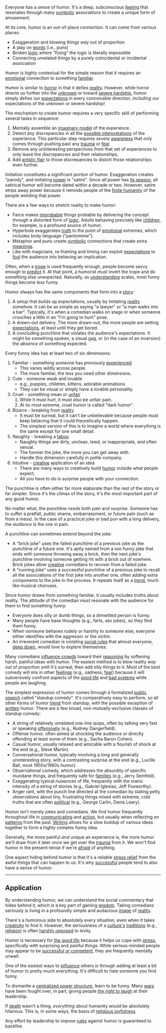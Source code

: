 
Everyone has a sense of humor. It's a deep, subconscious [feeling](/feelings/) that resonates through many [symbolic](/symbols/) associations to create a unique form of amusement.

At its core, humor is an out-of-place connection. It can come from various places:

- Exaggeration and blowing things *way* out of proportion
- A play on [words](/language/) (i.e., puns)
- Broken [logic](/logic/) where "fixing" the logic is literally impossible
- Connecting unrelated things by a purely coincidental or incidental association

Humor is *highly* contextual for the simple reason that it requires an [emotional](/feelings/) connection to something [familiar](/understanding/).

Humor is similar to [horror](/fear/) in that it defies [reality](/reality/). However, while horror directs us further into the [unknown](/unknown/) or toward [severe hardship](/ptsd/), humor simply defies our [expectations](/imagination/) in every conceivable direction, *including* our expectations of the unknown or severe hardship!

The mechanism to create humor requires a very specific skill of performing several tasks in sequence:

1. Mentally assemble an [imaginary model](/image/) of the experience.
2. Detect any discrepancies in all the [possible interpretations](/understanding/) of the experience. This particular step requires *severe* [awareness](/awareness/) that only comes through pushing past any [trauma](/ptsd/) or [fear](/fear/).
3. Remove any uninteresting perspectives from that set of experiences to only leave the discrepancies and their relationships.
4. Add [artistic flair](/creativity/) to those discrepancies to distort those relationships even further.

Imitation constitutes a significant portion of humor. Exaggeration creates "parody", and imitating [power](/power/) is "satire". Since *all* power has [its season](/trends/), all satirical humor will become dated within a decade or two. However, satire strips away power because it reminds people of the [finite humanity](/humanity/) of the people wielding that power.

There are a few ways to stretch reality to make humor:

- Farce makes [improbable](/math/) things probable by delivering the concept through a distorted form of [logic](/logic/). Adults behaving precisely like [children](/maturity/), for example, is a profound source of humor.
- Hyperbole exaggerates [truth](/reality/) to the point of [emotional](/feelings/) extremes, which includes body language ("pantomime").
- Metaphor and puns create [symbolic](/symbols/) connections that create extra [meanings](/values/).
- Like with magicians, re-framing and timing can exploit [expectations](/imagination/) to [fool](/image-distortion/) the audience into believing an implication.

Often, when a [trope](https://tvtropes.org/) is used frequently enough, people become savvy enough to [predict](/boundaries/) it. At that point, a humorist *must* invert the trope and do something else unexpected. Naturally, as [understanding](/understanding/) scales, most funny things become less funny.

Humor always has the same components that form into a [story](/stories/):

1. A setup that builds up expectations, usually by imitating [reality](/reality/) somehow. It can be as simple as saying "a lawyer" or "a man walks into a bar". Typically, it's when a comedian walks on stage or when someone crouches a little in an "I'm going to hunt" pose.
2. A drawn-out delivery. The more drawn-out, the more people are setting [expectations](/imagination/), at least until they get bored.
3. A concluding punchline that violates the audience's expectations. It might be something spoken, a visual gag, or (in the case of an inversion) the *absence* of something expected.

Every funny idea has at least two of six dimensions:

1. Familiar - something someone has previously [experienced](/understanding/)
   - This varies wildly across people.
   - The more familiar, the less you need other dimensions.
2. Cute - someone weak and lovable
   - e.g., puppies, children, kittens, adorable animations
   - They can be visual or simply have a lovable personality.
3. Cruel - something mean or [unfair](/justice/)
   1. While it must hurt, it must *also* be unfair pain.
   2. At its most extreme, cruel humor is called "dark humor".
4. Bizarre - breaking from [reality](/reality/)
   - It must be surreal, but it can't be unbelievable because people must keep believing that it could theoretically happen.
   - The simplest version of this is to imagine a world where everything is the same except for one small detail.
5. Naughty - breaking a [taboo](/taboos/)
   - Naughty things are dirty, unclean, lewd, or inappropriate, and often sexual.
   - The funnier the joke, the more you can get away with.
   - Handle this dimension carefully in polite company.
6. Intuitive - [creative](/creativity/) application of an idea
   - There are many ways to creatively build [humor](/humor/) outside what people expect.
   - All you have to do is surprise people with your connection.

The punchline is often either far more elaborate than the rest of the story or far simpler. Since it's the climax of the story, it's *the* most important part of any good humor.

No matter what, the punchline *needs* both pain and surprise. Someone has to suffer a pratfall, public shame, embarrassment, or future pain (such as from a mess). In the case of a practical joke or bad pun with a long delivery, the *audience* is the one in pain.

A punchline can sometimes extend beyond the joke:

- A "brick joke" uses the failed punchline of a previous joke as the punchline of a future one. It's aptly named from a not-funny joke that ends with someone throwing away a brick, then the next joke's punchline involving someone getting hit with a brick out of nowhere. Brick jokes allow [creative](/creativity/) comedians to recover from a failed joke.
- A "running joke" uses a successful punchline of a previous joke to recall all the associations of the first joke into another one, often adding extra components to the joke in the process. It repeats itself as a [trend](/trends/), much like musical choruses.

Since humor draws from something familiar, it usually includes truths about reality. The attitude of the comedian *must* resonate with the audience for them to find something funny:

- Everyone does silly or dumb things, so a dimwitted person is funny.
- Many people have base thoughts (e.g., farts, sex jokes), so they find them funny.
- When someone behaves rudely or harshly to someone else, everyone either identifies with the aggressor or the victim.
- An irreverent comedian is violating [social rules](/rules/) that almost everyone, [deep down](/personality/), would love to explore themselves.

Many comedians [influence crowds](/influence/) toward their [reasoning](/logic/) by softening harsh, painful ideas with humor. The easiest method is to blow reality *way* out of proportion until it's surreal, then add silly things to it. Most of the best comedy will mix in other [feelings](/feelings/) (e.g., sadness, [fear](/fear/)) because it will subversively confront aspects of the [good life](/good-life/) and [bad systems](/bad-systems/) while people are laughing.

The simplest expression of humor comes through a formalized [public speech](https://adequate.life/speaking/) called "standup comedy". It's comparatively easy to perform, so all other forms of humor [trend](/trends/) from standup, with the possible exception of [written](https://adequate.life/writing/) humor. There are a few broad, non-mutually-exclusive classes of standup comedy:

- A string of relatively unrelated one-line quips, often by talking very fast or speaking [offensively](/taboos/) (e.g., Rodney Dangerfield).
- Offense humor, often aimed at shocking the audience or directly offending at least some of them (e.g., Sacha Baron Cohen).
- Casual humor, usually relaxed and amicable with a flourish of shock at the end (e.g., Steve Martin).
- Conversational humor, typically involving a long and generally uninteresting story, with a contrasting surprise at the end (e.g., Lucille Ball, most 1950s/1960s humor).
- Observational comedy, which addresses the absurdity of specific mundane things, and frequently safe for [families](/maturity/) (e.g., Jerry Seinfeld).
- Exaggerating typical nuisances of life, frequently with the manic intensity of a string of stories (e.g., Gabriel Iglesias, Jeff Foxworthy).
- Anger rant, with the punch line directed at the comedian by stating petty observations about tiny, frustrating things mixed with extreme, cold truths that are often [political](/groups-large/) (e.g., George Carlin, Denis Leary).

Humor isn't merely jokes and comedians. We find humor frequently throughout life in [communicating](/conversation/) and [action](/results/), but usually when reflecting on [patterns](/trends/) from the past. [Writing](/language/) allows for a slow buildup of various ideas together to form a highly complex funny idea.

Generally, the more painful *and* unique an experience is, the more humor we'll draw from it later once we get over the [trauma](/ptsd/) from it. We won't find humor in the present-tense if we're [afraid](/fear/) of anything.

One aspect hiding behind humor is that it's a reliable [stress relief](https://adequate.life/happiness-3/) from the awful things that can happen to us. It's why [successful](https://adequate.life/success-1/) people tend to also have a sense of humor.

* * * * *

## Application

By understanding humor, we can understand the social commentary that hides behind it, which is a key part of gaining [wisdom](/understanding/). Taking comedians seriously is living in a profoundly simple and audacious [image](/image/) of [reality](/reality/).

There's a humorous side to absolutely every situation, even when it takes [creativity](/creativity/) to find it. However, the seriousness of a [culture's](/culture/) [traditions](/habits/) (e.g., [religion](/religion/)) is often [harshly opposed](/taboo/) to levity.

Humor is necessary for [the good life](/good-life/) because it helps us cope with [stress](https://adequate.life/happiness-1/), specifically with surprising and painful things. While serious-minded people may appear to be [successful or competent](https://adequate.life/success-1/), they are frequently mentally unwell.

One of the easiest ways to [influence](/influence/) others is through adding at least a bit of humor to pretty much everything. It's difficult to hate someone you find funny.

To dismantle a [centralized power structure](/groups-large/), learn to be funny. Many [wars](/war/) have been fought over, in part, giving people [the right to laugh](/boundaries/) at their leadership.

If [death](/legacy/) wasn't a thing, *everything* about humanity would be absolutely hilarious. This is, in some ways, the basis of [religious joyfulness](/religion/).

Any effort by leadership to impose [rules](/rules/) against humor is guaranteed to backfire.
